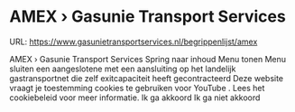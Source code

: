 # AMEX › Gasunie Transport Services

URL: https://www.gasunietransportservices.nl/begrippenlijst/amex

AMEX › Gasunie Transport Services
Spring naar inhoud
Menu tonen
Menu sluiten
een
aangeslotene
met een
aansluiting
op het
landelijk gastransportnet
die zelf
exitcapaciteit
heeft gecontracteerd
Deze website vraagt je toestemming cookies te gebruiken voor
YouTube
. Lees het
cookiebeleid
voor meer informatie.
Ik ga akkoord
Ik ga niet akkoord